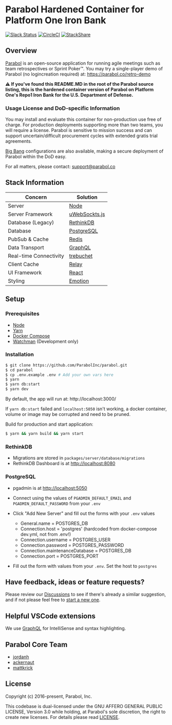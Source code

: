 # Parabol Hardened Container for Platform One Iron Bank

[![Slack Status](https://slackin.parabol.co/badge.svg)](https://slackin.parabol.co/)
[![CircleCI](https://circleci.com/gh/ParabolInc/parabol.svg?style=svg)](https://circleci.com/gh/ParabolInc/parabol)
[![StackShare](https://img.shields.io/badge/tech-stack-0690fa.svg?style=flat)](https://stackshare.io/parabol-inc/parabol-multiplayer-web-app)

## Overview

[Parabol](https://www.parabol.co) is an open-source application for running
agile meetings such as team retrospectives or Sprint Poker™. You may try
a single-player demo of Parabol (no logincreation required) at: https://parabol.co/retro-demo

**⚠️ If you've found this README.MD in the root of the Parabol source listing,
this is the hardened container version of Parabol on Platform One's Repo1 Iron Bank for
the U.S. Department of Defense.**

### Usage License and DoD-specific Information

You may install and evaluate this container for non-production use free of
charge. For production deployments supporting more than two teams, you will
require a license. Parabol is sensitive to mission success and can support
uncertain/difficult procurement cycles with extended gratis trial agreements.

[Big Bang](https://github.com/DoD-Platform-One/big-bang) configurations are also
available, making a secure deployment of Parabol within the DoD easy.

For all matters, please contact: support@parabol.co

## Stack Information

| Concern                | Solution                                                       |
| ---------------------- | -------------------------------------------------------------- |
| Server                 | [Node](https://nodejs.org/)                                    |
| Server Framework       | [uWebSockts.js](https://github.com/uNetworking/uWebSockets.js) |
| Database (Legacy)      | [RethinkDB](https://www.rethinkdb.com/)                        |
| Database               | [PostgreSQL](https://www.postgresql.org/)                      |
| PubSub & Cache         | [Redis](https://redis.io)                                      |
| Data Transport         | [GraphQL](https://github.com/graphql/graphql-js)               |
| Real-time Connectivity | [trebuchet](https://github.com/mattkrick/trebuchet-client)     |
| Client Cache           | [Relay](https://facebook.github.io/relay/)                     |
| UI Framework           | [React](https://facebook.github.io/react/)                     |
| Styling                | [Emotion](https://emotion.sh/)                                 |

## Setup

### Prerequisites

- [Node](https://nodejs.org/en/download/)
- [Yarn](https://classic.yarnpkg.com/en/docs/cli/install/)
- [Docker Compose](https://docs.docker.com/compose/install/)
- [Watchman](https://facebook.github.io/watchman/docs/install.html) (Development only)

### Installation

```bash
$ git clone https://github.com/ParabolInc/parabol.git
$ cd parabol
$ cp .env.example .env # Add your own vars here
$ yarn
$ yarn db:start
$ yarn dev
```

By default, the app will run at: http://localhost:3000/

If `yarn db:start` failed and `localhost:5050` isn't working, a docker
container, volume or image may be corrupted and need to be pruned.

Build for production and start application:

```bash
$ yarn && yarn build && yarn start
```

### RethinkDB

- Migrations are stored in `packages/server/database/migrations`
- RethinkDB Dashboard is at [http://localhost:8080](http://localhost:8080)

### PostgreSQL

- pgadmin is at [http://localhost:5050](http://localhost:5050)
- Connect using the values of `PGADMIN_DEFAULT_EMAIL` and `PGADMIN_DEFAULT_PASSWORD` from your `.env`
- Click "Add New Server" and fill out the forms with your `.env` values

  - General.name = POSTGRES_DB
  - Connection.host = 'postgres' (hardcoded from docker-compose dev.yml, not from .env!)
  - Connection.username = POSTGRES_USER
  - Connection.password = POSTGRES_PASSWORD
  - Connection.maintenanceDatabase = POSTGRES_DB
  - Connection.port = POSTGRES_PORT

- Fill out the form with values from your `.env`. Set the host to `postgres`

## Have feedback, ideas or feature requests?

Please review our [Discussions](https://github.com/ParabolInc/parabol/discussions) to see if there's already a similar suggestion, and if not please feel free to [start a new one](https://github.com/ParabolInc/parabol/discussions/new).

## Helpful VSCode extensions

We use [GraphQL](https://marketplace.visualstudio.com/items?itemName=GraphQL.vscode-graphql) for IntelliSense and syntax highlighting.

## Parabol Core Team

- [jordanh](https://github.com/jordanh)
- [ackernaut](https://github.com/ackernaut)
- [mattkrick](https://github.com/mattkrick)

## License

Copyright (c) 2016-present, Parabol, Inc.

This codebase is dual-licensed under the GNU AFFERO GENERAL PUBLIC LICENSE,
Version 3.0 while holding, at Parabol's sole discretion, the right to create
new licenses. For details please read [LICENSE](LICENSE).
